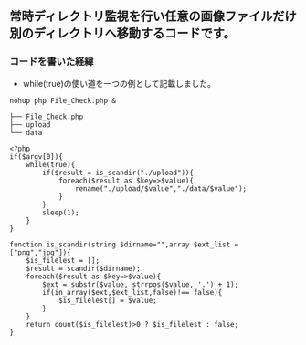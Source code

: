 ## 常時ディレクトリ監視を行い任意の画像ファイルだけ別のディレクトリへ移動するコードです。
### コードを書いた経緯
- while(true)の使い道を一つの例として記載しました。

```:常時監視するLinuxコマンド
nohup php File_Check.php &
```

```:ディレクトリ構成
├── File_Check.php
├── upload
└── data
```

```php:File_Check.php
<?php
if($argv[0]){
    while(true){
        if($result = is_scandir("./upload")){
            foreach($result as $key=>$value){
                rename("./upload/$value","./data/$value");
            }
        }
        sleep(1);    
    }
}

function is_scandir(string $dirname="",array $ext_list = ["png","jpg"]){
    $is_filelest = [];
    $result = scandir($dirname);
    foreach($result as $key=>$value){
        $ext = substr($value, strrpos($value, '.') + 1);
        if(in_array($ext,$ext_list,false)!== false){
            $is_filelest[] = $value;
        }
    }
    return count($is_filelest)>0 ? $is_filelest : false;
}
